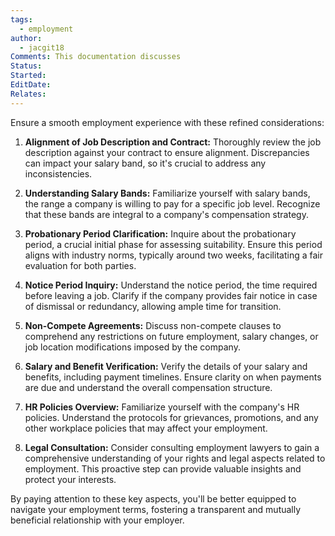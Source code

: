 ```yaml
---
tags:
  - employment
author:
  - jacgit18
Comments: This documentation discusses
Status: 
Started: 
EditDate: 
Relates:
---
```

Ensure a smooth employment experience with these refined considerations:

1. **Alignment of Job Description and Contract:**
   Thoroughly review the job description against your contract to ensure alignment. Discrepancies can impact your salary band, so it's crucial to address any inconsistencies.

2. **Understanding Salary Bands:**
   Familiarize yourself with salary bands, the range a company is willing to pay for a specific job level. Recognize that these bands are integral to a company's compensation strategy.

3. **Probationary Period Clarification:**
   Inquire about the probationary period, a crucial initial phase for assessing suitability. Ensure this period aligns with industry norms, typically around two weeks, facilitating a fair evaluation for both parties.

4. **Notice Period Inquiry:**
   Understand the notice period, the time required before leaving a job. Clarify if the company provides fair notice in case of dismissal or redundancy, allowing ample time for transition.

5. **Non-Compete Agreements:**
   Discuss non-compete clauses to comprehend any restrictions on future employment, salary changes, or job location modifications imposed by the company.

6. **Salary and Benefit Verification:**
   Verify the details of your salary and benefits, including payment timelines. Ensure clarity on when payments are due and understand the overall compensation structure.

7. **HR Policies Overview:**
   Familiarize yourself with the company's HR policies. Understand the protocols for grievances, promotions, and any other workplace policies that may affect your employment.

8. **Legal Consultation:**
   Consider consulting employment lawyers to gain a comprehensive understanding of your rights and legal aspects related to employment. This proactive step can provide valuable insights and protect your interests.

By paying attention to these key aspects, you'll be better equipped to navigate your employment terms, fostering a transparent and mutually beneficial relationship with your employer.


